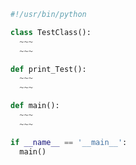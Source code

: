 ```py
#!/usr/bin/python

class TestClass():
  ~~~
  ~~~

def print_Test():
  ~~~
  ~~~

def main():
  ~~~
  ~~~

if __name__ == '__main__':
  main()
```
